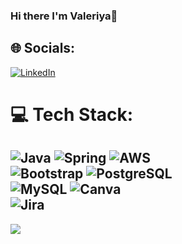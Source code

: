 ### Hi there I'm Valeriya👋

## 🌐 Socials:
[![LinkedIn](https://img.shields.io/badge/LinkedIn-%230077B5.svg?logo=linkedin&logoColor=white)](https://www.linkedin.com/in/vs1518/) 


# 💻 Tech Stack:
![Java](https://img.shields.io/badge/java-%23ED8B00.svg?style=flat&logo=java&logoColor=white) 
![Spring](https://img.shields.io/badge/spring-%236DB33F.svg?style=flat&logo=spring&logoColor=white) 
![AWS](https://img.shields.io/badge/AWS-%23FF9900.svg?style=flat&logo=amazonaws&logoColor=white)  
![Bootstrap](https://img.shields.io/badge/bootstrap-%23563D7C.svg?style=flat&logo=bootstrap&logoColor=white) 
![PostgreSQL](https://img.shields.io/badge/postgresql-%23316192.svg?style=flat&logo=postgresql&logoColor=white)  
![MySQL](https://img.shields.io/badge/mysql-%2300f.svg?style=flat&logo=mysql&logoColor=white) 
![Canva](https://img.shields.io/badge/Canva-%2300C4CC.svg?style=flat&logo=Canva&logoColor=white)  
![Jira](https://img.shields.io/badge/jira-%230A0FFF.svg?style=flat&logo=jira&logoColor=white)
---
[![](https://visitcount.itsvg.in/api?id=vs1518&icon=0&color=0)](https://visitcount.itsvg.in)

<!-- Proudly created with GPRM ( https://gprm.itsvg.in ) -->
